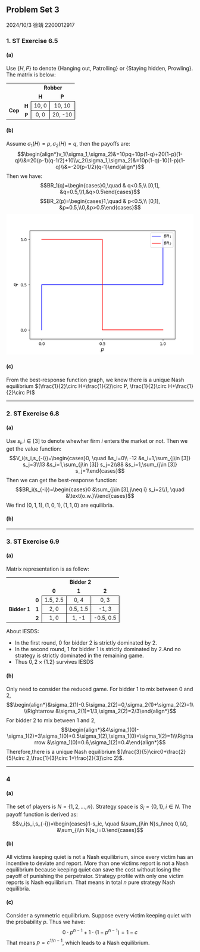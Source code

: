 ## Problem Set 3
2024/10/3
徐靖 2200012917

### 1. ST Exercise 6.5
#### (a) 
Use $\{H,P\}$ to denote $\{\text{Hanging out, Patrolling}\}$ or $\{\text{Staying hidden, Prowling}\}$.
The matrix is below:
<table>
    <tr>
        <th colspan="2" style="border:none;"></th>
        <th colspan="2" style="border:none; text-align:center">Robber</th>
    </tr>
    <tr>
        <th colspan="2" style="border:none;"></th>
        <th style="border:none; text-align:center;">H</th>
        <th style="border:none; text-align:center;">P</th>
    </tr>
    <tr>
        <th rowspan="2" style="border:none; text-align:center; vertical-align:middle">Cop</th>
        <th style="border:none; text-align:center;">H</th>
        <td style="border: 1px solid black; text-align:center; vertical-align:middle;">10, 0</td>
        <td style="border: 1px solid black; text-align:center; vertical-align:middle;">10, 10</td>
    </tr>
    <tr>
        <th style="border:none; text-align:center;">P</th>
        <td style="border: 1px solid black; text-align:center; vertical-align:middle;">0, 0</td>
        <td style="border: 1px solid black; text-align:center; vertical-align:middle;">20, -10</td>
    </tr>
</table>

#### (b)
Assume $\sigma_1(H)=p,\sigma_2(H)=q$, then the payoffs are:
$$\begin{align*}v_1(\sigma_1,\sigma_2)&=10pq+10p(1-q)+20(1-p)(1-q)\\&=20(p-1)(q-1/2)+10\\v_2(\sigma_1,\sigma_2)&=10p(1-q)-10(1-p)(1-q)\\&=-20(p-1/2)(q-1)\end{align*}$$
Then we have:
$$BR_1(q)=\begin{cases}0,\quad & q<0.5,\\ [0,1], &q=0.5,\\1,&q>0.5\end{cases}$$
$$BR_2(p)=\begin{cases}1,\quad & p<0.5,\\ [0,1], &p=0.5,\\0,&p>0.5\end{cases}$$
![](images\3-2b.png)
#### (c)
From the best-response function graph, we know there is a unique Nash equilibrium $(\frac{1}{2}\circ H+\frac{1}{2}\circ P, \frac{1}{2}\circ H+\frac{1}{2}\circ P)$
___
### 2. ST Exercise 6.8
#### (a)
Use $s_i,i\in [3]$ to denote whewher firm $i$  enters the market or not. Then we get the value function:
$$V_i(s_i,s_{-i})=\begin{cases}0, \quad &s_i=0\\ -12 &s_i=1,\sum_{j\in [3]} s_j=3\\13 &s_i=1,\sum_{j\in [3]} s_j=2\\88 &s_i=1,\sum_{j\in [3]} s_j=1\end{cases}$$
Then we can get the best-response function:
$$BR_i(s_{-i})=\begin{cases}0 &\sum_{j\in [3],j\neq i} s_i=2\\1, \quad &\text{o.w.}\\\end{cases}$$
We find $(0,1,1),(1,0,1),(1,1,0)$ are equilibria.
#### (b)
___
### 3. ST Exercise 6.9
#### (a)
Matrix representation is as follow:
<table>
    <tr>
        <th colspan="2" style="border:none;"></th>
        <th colspan="3" style="border:none; text-align:center">Bidder 2</th>
    </tr>
    <tr>
        <th colspan="2" style="border:none;"></th>
        <th style="border:none; text-align:center;">0</th>
        <th style="border:none; text-align:center;">1</th>
        <th style="border:none; text-align:center;">2</th>
    </tr>
    <tr>
        <th rowspan="3" style="border:none; text-align:center; vertical-align:middle">Bidder 1</th>
        <th style="border:none; text-align:center;">0</th>
        <td style="border: 1px solid black; text-align:center; vertical-align:middle;">1.5, 2.5</td>
        <td style="border: 1px solid black; text-align:center; vertical-align:middle;">0, 4</td>
        <td style="border: 1px solid black; text-align:center; vertical-align:middle;">0, 3</td>
    </tr>
    <tr>
        <th style="border:none; text-align:center;">1</th>
        <td style="border: 1px solid black; text-align:center; vertical-align:middle;">2, 0</td>
        <td style="border: 1px solid black; text-align:center; vertical-align:middle;">0.5, 1.5</td>
        <td style="border: 1px solid black; text-align:center; vertical-align:middle;">-1, 3</td>
    </tr>
    <tr>
        <th style="border:none; text-align:center;">2</th>
        <td style="border: 1px solid black; text-align:center; vertical-align:middle;">1, 0</td>
        <td style="border: 1px solid black; text-align:center; vertical-align:middle;">1, -1</td>
        <td style="border: 1px solid black; text-align:center; vertical-align:middle;">-0.5, 0.5</td>
    </tr>
</table>

About IESDS:
- In the first round, $0$ for bidder 2 is strictly dominated by 2.
- In the second round, $1$ for bidder 1 is strictly dominated by 2.And no strategy is strictly dominated in the remaining game.
- Thus ${0,2}\times \{1.2\}$ survives IESDS

#### (b)
Only need to consider the reduced game.
For bidder 1 to mix between 0 and 2, 
$$\begin{align*}&\sigma_2(1)-0.5\sigma_2(2)=0,\sigma_2(1)+\sigma_2(2)=1\\\Rightarrow &\sigma_2(1)=1/3,\sigma_2(2)=2/3\end{align*}$$
For bidder 2 to mix between 1 and 2, 
$$\begin{align*}&4\sigma_1(0)-\sigma_1(2)=3\sigma_1(0)+0.5\sigma_1(2),\sigma_1(0)+\sigma_1(2)=1\\\Rightarrow &\sigma_1(0)=0.6,\sigma_1(2)=0.4\end{align*}$$
Therefore,there is a unique Nash equilibrium $(\frac{3}{5}\circ0+\frac{2}{5}\circ 2,\frac{1}{3}\circ 1+\frac{2}{3}\circ 2)$.

___
### 4
#### (a)
The set of players is $N=\{1,2,\dots,n\}$. Strategy space is $S_i=\{0,1\}, i\in N$. The payoff function is derived as:
$$v_i(s_i,s_{-i})=\begin{cases}1-s_ic, \quad &\sum_{i\in N}s_i\neq 0,\\0, &\sum_{i\in N}s_i=0.\end{cases}$$
#### (b)
All victims keeping quiet is not a Nash equilibrium, since every victim has an incentive to deviate and report. More than one victims report is not a Nash equilibrium because keeping quiet can save the cost without losing the payoff of punishing the perpetrator. Strategy profile with only one victim reports is Nash equilibrium. That means in total $n$ pure strategy Nash equilibria.
#### (c)
Consider a symmetric equilibrium. Suppose every victim keeping quiet with the probability $p$. Thus we have:
$$0\cdot p^{n-1} +1\cdot (1-p^{n-1})=1-c$$
That means $p=c^{1/{n-1}}$, which leads to a Nash equilibrium.
